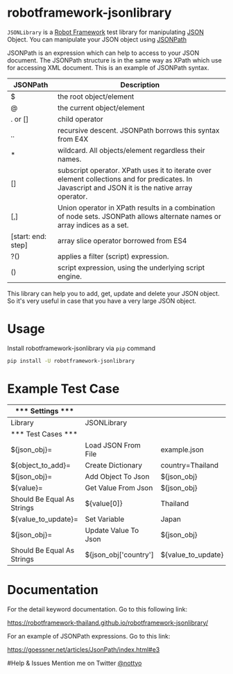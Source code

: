 # robotframework-jsonlibrary
``JSONLibrary`` is a [Robot Framework](http://robotframework.org/) test library for manipulating [JSON](http://json.org/) Object. You can manipulate your JSON object using [JSONPath](http://goessner.net/articles/JsonPath/)

JSONPath is an expression which can help to access to your JSON document. The JSONPath structure is in the same way as XPath which use for accessing XML document. This is an example of JSONPath syntax.

| JSONPath | Description |
|----------|-------------|
| $        | the root object/element |
| @        | the current object/element |
| . or []  | child operator |
| ..       | recursive descent. JSONPath borrows this syntax from E4X |
| *        | wildcard. All objects/element regardless their names. |
| []       | subscript operator. XPath uses it to iterate over element collections and for predicates. In Javascript and JSON it is the native array operator. |
| [,]      | Union operator in XPath results in a combination of node sets. JSONPath allows alternate names or array indices as a set. |
| [start\: end\: step] | array slice operator borrowed from ES4 |
| ?()      | applies a filter (script) expression. |
| ()       | script expression, using the underlying script engine. |

This library can help you to add, get, update and delete your JSON object. So it's very useful in case that you have a very large JSON object.

# Usage
Install robotframework-jsonlibrary via ``pip`` command
```bash
pip install -U robotframework-jsonlibrary
```
# Example Test Case

*** Settings ***  |                     |                  |            |                  |
----------------- |-------------------- |----------------- |----------- |----------------- |
Library           | JSONLibrary         |                  |            |                  |
*** Test Cases ***|                     |                  |            |                  |
${json_obj}=      | Load JSON From File | example.json     |            |                  |
${object_to_add}= | Create Dictionary   | country=Thailand |            |                  |
${json_obj}=      | Add Object To Json  | ${json_obj}      | $..address | ${object_to_add} |
${value}=         | Get Value From Json | ${json_obj}      | $..country |                  |
|Should Be Equal As Strings | ${value[0]} | Thailand       |            |                  |
|${value_to_update}=| Set Variable     | Japan             |            |                  |
|${json_obj}=     | Update Value To Json | ${json_obj}     | $..country | ${value_to_update}|
|Should Be Equal As Strings | ${json_obj['country'] | ${value_to_update} |   |             |

# Documentation
For the detail keyword documentation. Go to this following link:

https://robotframework-thailand.github.io/robotframework-jsonlibrary/

For an example of JSONPath expressions. Go to this link:

https://goessner.net/articles/JsonPath/index.html#e3

#Help & Issues
Mention me on Twitter [@nottyo](https://twitter.com/nottyo) 



